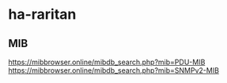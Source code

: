 # ha-raritan

## MIB
https://mibbrowser.online/mibdb_search.php?mib=PDU-MIB  
https://mibbrowser.online/mibdb_search.php?mib=SNMPv2-MIB  